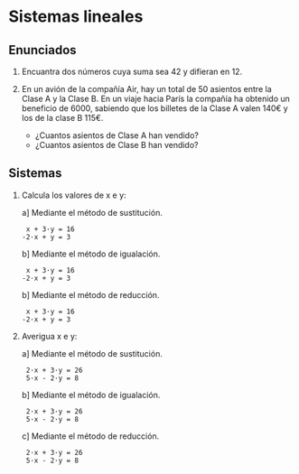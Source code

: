 # Sistemas lineales

## Enunciados
1. Encuantra dos números cuya suma sea 42 y difieran en 12.

2. En un avión de la compañía Air, hay un total de 50 asientos entre la Clase A y la Clase B. En un viaje hacia París la compañía ha obtenido un beneficio de 6000, sabiendo que los billetes de la Clase A valen 140€ y los de la clase B 115€.  
    * ¿Cuantos asientos de Clase A han vendido?
    * ¿Cuantos asientos de Clase B han vendido?



## Sistemas
1. Calcula los valores de x e y:

    a] Mediante el método de sustitución.
        
        x + 3·y = 16
       -2·x + y = 3

    b] Mediante el método de igualación.
        
        x + 3·y = 16
       -2·x + y = 3

    b] Mediante el método de reducción.
        
        x + 3·y = 16
       -2·x + y = 3

2. Averigua x e y:
    
    a] Mediante el método de sustitución.

        2·x + 3·y = 26
        5·x - 2·y = 8

    b] Mediante el método de igualación.
        
        2·x + 3·y = 26
        5·x - 2·y = 8
        
    c] Mediante el método de reducción.

        2·x + 3·y = 26
        5·x - 2·y = 8